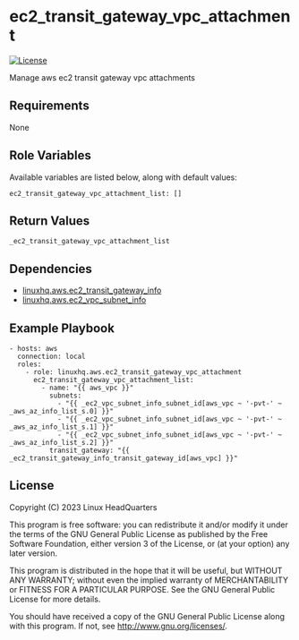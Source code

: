 # ec2\_transit\_gateway\_vpc\_attachment

[![License](https://img.shields.io/badge/license-GPLv3-lightgreen)](https://www.gnu.org/licenses/gpl-3.0.en.html#license-text)

Manage aws ec2 transit gateway vpc attachments

## Requirements

None

## Role Variables

Available variables are listed below, along with default values:

    ec2_transit_gateway_vpc_attachment_list: []

## Return Values

    _ec2_transit_gateway_vpc_attachment_list

## Dependencies

* [linuxhq.aws.ec2\_transit\_gateway\_info](https://github.com/linuxhq/ansible-collection-aws/tree/main/roles/ec2_transit_gateway_info)
* [linuxhq.aws.ec2\_vpc\_subnet\_info](https://github.com/linuxhq/ansible-collection-aws/tree/main/roles/ec2_vpc_subnet_info)

## Example Playbook

    - hosts: aws
      connection: local
      roles:
        - role: linuxhq.aws.ec2_transit_gateway_vpc_attachment
          ec2_transit_gateway_vpc_attachment_list:
            - name: "{{ aws_vpc }}"
              subnets:
                - "{{ _ec2_vpc_subnet_info_subnet_id[aws_vpc ~ '-pvt-' ~ _aws_az_info_list_s.0] }}"
                - "{{ _ec2_vpc_subnet_info_subnet_id[aws_vpc ~ '-pvt-' ~ _aws_az_info_list_s.1] }}"
                - "{{ _ec2_vpc_subnet_info_subnet_id[aws_vpc ~ '-pvt-' ~ _aws_az_info_list_s.2] }}"
              transit_gateway: "{{ _ec2_transit_gateway_info_transit_gateway_id[aws_vpc] }}"

## License

Copyright (C) 2023 Linux HeadQuarters

This program is free software: you can redistribute it and/or modify
it under the terms of the GNU General Public License as published by
the Free Software Foundation, either version 3 of the License, or
(at your option) any later version.

This program is distributed in the hope that it will be useful,
but WITHOUT ANY WARRANTY; without even the implied warranty of
MERCHANTABILITY or FITNESS FOR A PARTICULAR PURPOSE. See the
GNU General Public License for more details.

You should have received a copy of the GNU General Public License
along with this program. If not, see <http://www.gnu.org/licenses/>.
